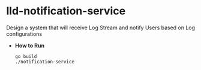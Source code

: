 # lld-notification-service
Design a system that will receive Log Stream and notify Users based on Log configurations



* **How to Run**

    ```
    go build
    ./notification-service 
    ```

